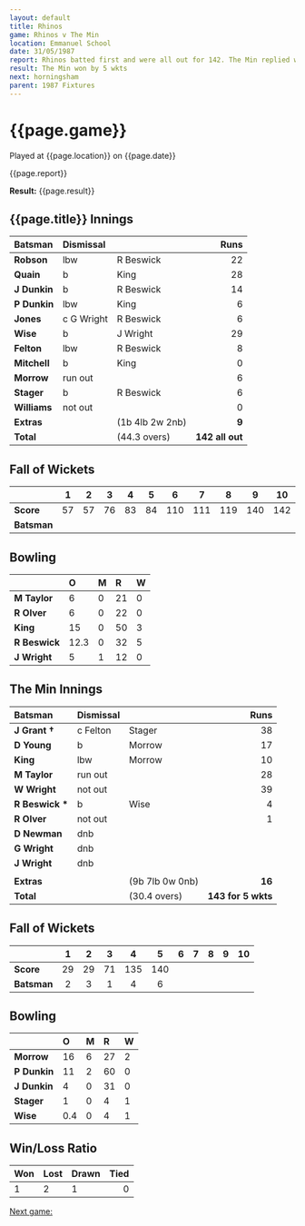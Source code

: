 ```yaml
---
layout: default
title: Rhinos
game: Rhinos v The Min
location: Emmanuel School
date: 31/05/1987
report: Rhinos batted first and were all out for 142. The Min replied with 143 for 5 wkts
result: The Min won by 5 wkts
next: horningsham
parent: 1987 Fixtures
---
```


# {{page.game}}

Played at {{page.location}} on {{page.date}}

{{page.report}}

**Result:** {{page.result}}

## {{page.title}} Innings

| Batsman | Dismissal |  | Runs |
|:---|:---|---|---:|
| **Robson** | lbw | R Beswick | 22 | 
| **Quain** | b | King | 28 | 
| **J Dunkin** | b | R Beswick | 14 | 
| **P Dunkin** | lbw | King | 6 | 
| **Jones** | c G Wright | R Beswick | 6 | 
| **Wise** | b | J Wright | 29 |
| **Felton** | lbw | R Beswick | 8 | 
| **Mitchell** | b | King | 0 |
| **Morrow** | run out |  | 6 | 
| **Stager** | b | R Beswick | 6 | 
| **Williams** | not out |  | 0 |
| **Extras** | | (1b 4lb 2w 2nb) | **9** | 
| **Total** | | (44.3 overs) | **142 all out** | 

## Fall of Wickets

| | 1 | 2 | 3 | 4 | 5 | 6 | 7 | 8 | 9 | 10 |
|---|:---:|:---:|:---:|:---:|:---:|:---:|:---:|:---:|:---:|:---:|
| **Score** | 57 | 57 | 76 | 83 | 84 | 110 | 111 | 119 | 140 | 142 |
| **Batsman** |  |  |  |  |  |  |  |  |  |  |

## Bowling

| | O | M | R | W |
|---|:---|:---|:---|:---|
| **M Taylor** | 6 | 0 | 21 | 0 | 
| **R Olver** | 6 | 0 | 22 | 0 | 
| **King** | 15 | 0 | 50 | 3 | 
| **R Beswick** | 12.3 | 0 | 32 | 5 | 
| **J Wright** | 5 | 1 | 12 | 0 |

## The Min Innings

| Batsman | Dismissal |  | Runs |
|:---|:---|---|---:|
| **J Grant &#8224;** | c Felton | Stager | 38 | 
| **D Young** | b | Morrow | 17 | 
| **King** | lbw | Morrow | 10 | 
| **M Taylor** | run out |  | 28 | 
| **W Wright** | not out |  | 39 | 
| **R Beswick &#42;** | b | Wise | 4 | 
| **R Olver** | not out |   | 1 | 
| **D Newman** | dnb |  |  | 
| **G Wright** | dnb |  |  | 
| **J Wright** | dnb |  |  | 
|  |  |  |  | 
| **Extras** | | (9b 7lb 0w 0nb) | **16** | 
| **Total** | | (30.4 overs) | **143 for 5 wkts** | 

## Fall of Wickets

| | 1 | 2 | 3 | 4 | 5 | 6 | 7 | 8 | 9 | 10 |
|---|:---:|:---:|:---:|:---:|:---:|:---:|:---:|:---:|:---:|:---:|
| **Score** | 29 | 29 | 71 | 135 | 140 |  |  |  |  |  | 
| **Batsman** | 2 | 3 | 1 | 4 | 6 |  |  |  |  |  | 

## Bowling

| | O | M | R | W |
|---|:---|:---|:---|:---|
| **Morrow** | 16 | 6 | 27 | 2 | 
| **P Dunkin** | 11 | 2 | 60 | 0 | 
| **J Dunkin** | 4 | 0 | 31 | 0 |
| **Stager** | 1 | 0 | 4 | 1 |
| **Wise** | 0.4 | 0 | 4 | 1 | 

## Win/Loss Ratio

| Won | Lost | Drawn | Tied |
|:---|:---|:---|---:|
| 1 | 2 | 1 | 0 |

[Next game:]({{page.next}})